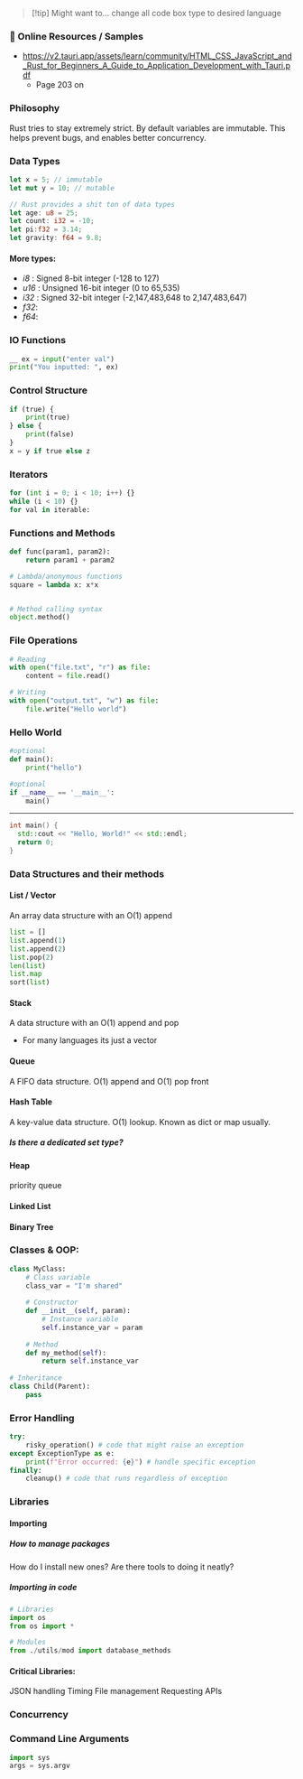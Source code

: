 
> [!tip] Might want to...
> change all code box type to desired language

### 🔗 Online Resources / Samples
- https://v2.tauri.app/assets/learn/community/HTML_CSS_JavaScript_and_Rust_for_Beginners_A_Guide_to_Application_Development_with_Tauri.pdf
	- Page 203 on

### Philosophy
Rust tries to stay extremely strict. By default variables are immutable. This helps prevent bugs, and enables better concurrency.

### Data Types
```rust
let x = 5; // immutable
let mut y = 10; // mutable

// Rust provides a shit ton of data types
let age: u8 = 25;
let count: i32 = -10;
let pi:f32 = 3.14;
let gravity: f64 = 9.8;
```
#### More types:
- *i8* : Signed 8-bit integer (-128 to 127) 
- *u16* : Unsigned 16-bit integer (0 to 65,535) 
- *i32* : Signed 32-bit integer (-2,147,483,648 to 2,147,483,647)
- *f32*:
- *f64*:

### IO Functions
```python
__ ex = input("enter val")
print("You inputted: ", ex)
```

### Control Structure
```python
if (true) {
	print(true)
} else {
	print(false)
}
x = y if true else z
```

### Iterators 
```python
for (int i = 0; i < 10; i++) {}
while (i < 10) {}
for val in iterable:
```

### Functions and Methods
```python
def func(param1, param2):
	return param1 + param2

# Lambda/anonymous functions
square = lambda x: x*x


# Method calling syntax
object.method()
```

### File Operations
```python
# Reading
with open("file.txt", "r") as file:
    content = file.read()

# Writing
with open("output.txt", "w") as file:
    file.write("Hello world")
```
### Hello World
```python
#optional
def main():
	print("hello")

#optional
if __name__ == '__main__':
	main()

```
---
```cpp
int main() {
  std::cout << "Hello, World!" << std::endl;
  return 0;
}
```


### Data Structures and their methods
#### List / Vector 
An array data structure with an O(1) append
```python
list = []
list.append(1)
list.append(2)
list.pop(2)
len(list)
list.map
sort(list)
```

#### Stack
A data structure with an O(1) append and pop
- For many languages its just a vector
#### Queue
A FIFO data structure. O(1) append and O(1) pop front
#### Hash Table
A key-value data structure. O(1) lookup. Known as dict or map usually.
##### Is there a dedicated set type?
#### Heap
priority queue
#### Linked List
#### Binary Tree




### Classes & OOP:
```python
class MyClass:
    # Class variable
    class_var = "I'm shared"
    
    # Constructor
    def __init__(self, param):
        # Instance variable
        self.instance_var = param
    
    # Method
    def my_method(self):
        return self.instance_var
        
# Inheritance
class Child(Parent):
    pass
```
### Error Handling
```python
try:
    risky_operation() # code that might raise an exception
except ExceptionType as e:
    print(f"Error occurred: {e}") # handle specific exception
finally:
    cleanup() # code that runs regardless of exception
```

### Libraries
#### Importing
##### How to manage packages
How do I install new ones?
Are there tools to doing it neatly?

##### Importing in code
```python
# Libraries
import os
from os import *

# Modules
from ./utils/mod import database_methods
```

#### Critical Libraries:
JSON handling
Timing 
File management
Requesting APIs

### Concurrency

### Command Line Arguments
```python
import sys
args = sys.argv
```